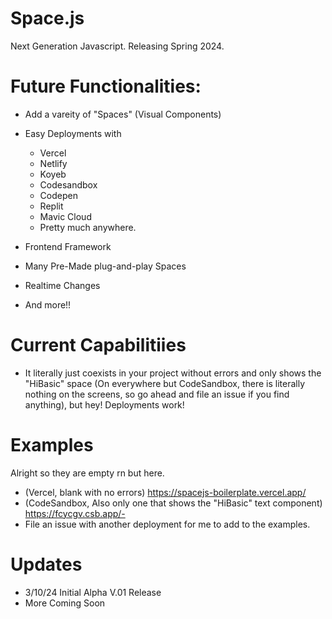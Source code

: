 # Space.js
Next Generation Javascript. Releasing Spring 2024.

# Future Functionalities:
- Add a vareity of "Spaces" (Visual Components)
- Easy Deployments with
   - Vercel
   - Netlify
   - Koyeb
   - Codesandbox
   - Codepen
   - Replit
   - Mavic Cloud
   - Pretty much anywhere.

- Frontend Framework
- Many Pre-Made plug-and-play Spaces
- Realtime Changes
- And more!!

# Current Capabilitiies
 - It literally just coexists in your project without errors and only shows the "HiBasic" space (On everywhere but CodeSandbox, there is literally nothing on the screens, so go ahead and file an issue if you find anything), but hey! Deployments work!

# Examples
 Alright so they are empty rn but here.
- (Vercel, blank with no errors) https://spacejs-boilerplate.vercel.app/ 
- (CodeSandbox, Also only one that shows the "HiBasic" text component) https://fcycgv.csb.app/-
- File an issue with another deployment for me to add to the examples.

# Updates
- 3/10/24 Initial Alpha V.01 Release
- More Coming Soon
